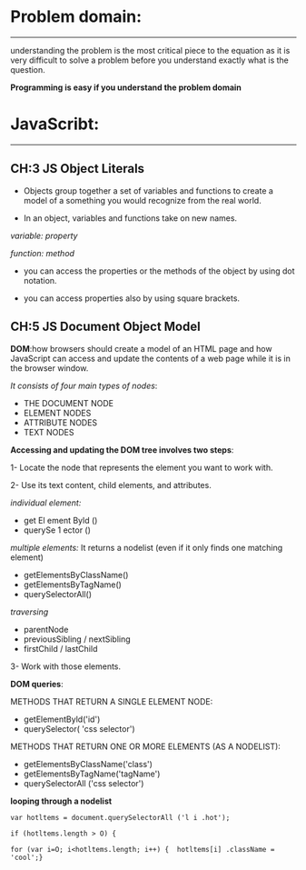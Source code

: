 # Problem domain:
------

understanding the problem is the most critical piece to the equation as it is very difficult to solve a problem before you understand exactly what is the question.

**Programming is easy if you understand the problem domain**


# JavaScribt:
-------

## CH:3 JS Object Literals 

- Objects group together a set of variables and functions to create a model of a something you would recognize from the real world. 

- In an object, variables and functions take on new names.

 *variable: property*

 *function: method*

- you can access the properties or the methods of the object by using dot notation.

- you can access properties also by using square brackets.



## CH:5 JS Document Object Model

**DOM**:how browsers should create a model of an HTML page and how JavaScript can access and update the contents of a web page while it is in the browser window.

*It consists of four main types of nodes*:

- THE DOCUMENT NODE 
- ELEMENT NODES 
- ATTRIBUTE NODES 
- TEXT NODES 

**Accessing and updating the DOM tree involves two steps**:

1- Locate the node that represents the element you want to work with.

2- Use its text content, child elements, and attributes. 

*individual element:*

- get El ement Byld () 
- querySe 1 ector () 

*multiple elements:* It returns a nodelist (even if it only finds one matching element)

- getElementsByClassName() 
- getElementsByTagName() 
- querySelectorAll() 

*traversing*

- parentNode 
- previousSibling / nextSibling
- firstChild / lastChild 

3- Work with those elements.

**DOM queries**:

METHODS THAT RETURN A SINGLE ELEMENT NODE: 

- getElementByld('id')
- querySelector( 'css selector') 

METHODS THAT RETURN ONE OR MORE ELEMENTS (AS A NODELIST): 

- getElementsByClassName('class')
- getElementsByTagName('tagName') 
- querySelectorAll ('css selector') 

**looping through a nodelist**

`var hotltems = document.querySelectorAll ('l i .hot');`

`if (hotltems.length > O) { `

`for (var i=O; i<hotltems.length; i++) {  hotltems[i] .className = 'cool';}`

